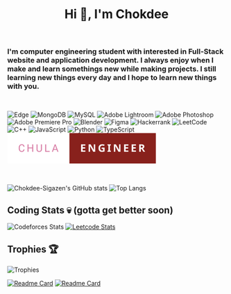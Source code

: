 <h1 align="center">Hi 👋, I'm Chokdee</h1>


<br/>
<h3>I'm computer engineering student with interested in Full-Stack website and
application development. I always enjoy when I make and learn somethings new
while making projects. I still learning new things every day and I hope to learn
new things with you.</h3>

<br/>

![Edge](https://img.shields.io/badge/Edge-0078D7?style=for-the-badge&logo=Microsoft-edge&logoColor=white)
![MongoDB](https://img.shields.io/badge/MongoDB-%234ea94b.svg?style=for-the-badge&logo=mongodb&logoColor=white)
![MySQL](https://img.shields.io/badge/mysql-4479A1.svg?style=for-the-badge&logo=mysql&logoColor=white)
![Adobe Lightroom](https://img.shields.io/badge/Adobe%20Lightroom-31A8FF.svg?style=for-the-badge&logo=Adobe%20Lightroom&logoColor=white)
![Adobe Photoshop](https://img.shields.io/badge/adobe%20photoshop-%2331A8FF.svg?style=for-the-badge&logo=adobe%20photoshop&logoColor=white)
![Adobe Premiere Pro](https://img.shields.io/badge/Adobe%20Premiere%20Pro-9999FF.svg?style=for-the-badge&logo=Adobe%20Premiere%20Pro&logoColor=white)
![Blender](https://img.shields.io/badge/blender-%23F5792A.svg?style=for-the-badge&logo=blender&logoColor=white)
![Figma](https://img.shields.io/badge/figma-%23F24E1E.svg?style=for-the-badge&logo=figma&logoColor=white)
![Hackerrank](https://img.shields.io/badge/-Hackerrank-2EC866?style=for-the-badge&logo=HackerRank&logoColor=white)
![LeetCode](https://img.shields.io/badge/LeetCode-000000?style=for-the-badge&logo=LeetCode&logoColor=#d16c06)
![C++](https://img.shields.io/badge/c++-%2300599C.svg?style=for-the-badge&logo=c%2B%2B&logoColor=white)
![JavaScript](https://img.shields.io/badge/javascript-%23323330.svg?style=for-the-badge&logo=javascript&logoColor=%23F7DF1E)
![Python](https://img.shields.io/badge/python-3670A0?style=for-the-badge&logo=python&logoColor=ffdd54)
![TypeScript](https://img.shields.io/badge/typescript-%23007ACC.svg?style=for-the-badge&logo=typescript&logoColor=white)
[![forthebadge](https://github.com/CEDT-Chula/For-The-Cedt-Badge/blob/main/badges/chula-engineer.svg)](https://github.com/CEDT-Chula/For-The-Cedt-Badge/tree/main/badges)

<br/>



![Chokdee-Sigazen's GitHub stats](https://github-readme-stats.vercel.app/api?username=Chokdee-Sigazen&show_icons=true&theme=prussian&hide_border=true)
![Top Langs](https://github-readme-stats.vercel.app/api/top-langs/?username=Chokdee-Sigazen&layout=compact&theme=transparent&hide_border=true)


## Coding Stats 💀 (gotta get better soon)

![Codeforces Stats](https://codeforces-readme-stats.vercel.app/api/card?username=Sigazen)
[![Leetcode Stats](https://leetcard.jacoblin.cool/choikdee50)](https://leetcode.com/JacobLinCool)

## Trophies 🏆

![Trophies](https://github-profile-trophy.vercel.app/?username=Chokdee-Sigazen)



[![Readme Card](https://github-readme-stats.vercel.app/api/pin/?username=Chokdee-Sigazen&repo=Algorithm.io&theme=transparent)](https://github.com/anuraghazra/github-readme-stats)
[![Readme Card](https://github-readme-stats.vercel.app/api/pin/?username=Chokdee-Sigazen&repo=Portfolio&theme=transparent)](https://github.com/anuraghazra/github-readme-stats)
  
</div>





